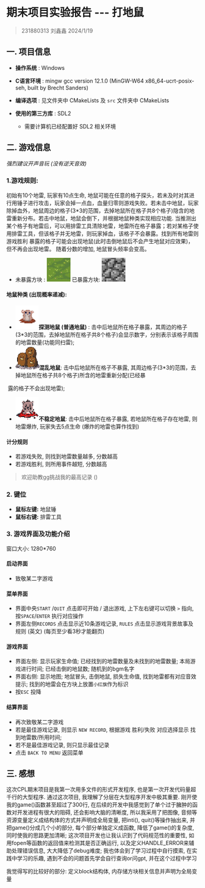 # 期末项目实验报告 --- 打地鼠

> 231880313 刘鑫鑫 2024/1/19

## 一. 项目信息

- **操作系统** : Windows

- **C语言环境** : mingw  gcc version 12.1.0 (MinGW-W64 x86_64-ucrt-posix-seh, built by Brecht Sanders)

- **编译选项** : 见文件夹中 CMakeLists 及 `src` 文件夹中 CMakeLists

- **使用的第三方库** : SDL2
  - 需要计算机已经配置好 SDL2 相关环境

## 二. 游戏信息

*强烈建议开声音玩 (没有逆天音效)*

### 1.**游戏规则:**

初始有10个地雷, 玩家有10点生命, 地鼠可能在任意的格子探头，若未及时对其进行用锤子进行攻击，玩家会掉一点血，血量归零则游戏失败。若未击中地鼠，玩家除掉血外，地鼠周边的格子(3\*3的范围，去掉地鼠所在格子共8个格子)隐含的地雷重新分布。若击中地鼠，地鼠会倒下，并根据地鼠种类实现相应功能. 当推测出某个格子有地雷后，可以用排雷工具清除地雷，地雷所在格子暴露；若对某格子使用排雷工具，但该格子并无地雷，则玩家掉血，该格子不会暴露。找到所有地雷则游戏胜利
暴露的格子可能会出现地鼠(此时击倒地鼠后不会产生地鼠对应效果)，但不再会出现地雷。
随着分数的增加, 地鼠冒头频率会变高。

- 未暴露方块 : ![block](.\bin\res\graph\block.png)                                                        已暴露方块:  ![empty](.\bin\res\graph\empty.jpg)

#### 地鼠种类 (出现概率递减):

- ![shrewNormal](.\bin\res\graph\shrewNormal.png)**探测地鼠 (普通地鼠)** : 击中后地鼠所在格子暴露，其周边的格子(3\*3的范围，去掉地鼠所在格子共8个格子)会显示数字，分别表示该格子周围的地雷数量(功能同扫雷);
- ![shrewMulti](.\bin\res\graph\shrewMulti.png)**混乱地鼠**: 击中后地鼠所在格子不暴露, 其周边格子(3*3的范围，去掉地鼠所在格子共8个格子)所含的地雷重新分配(已经暴

​       露的格子不会出现地雷);

- ![shrewChaos](.\bin\res\graph\shrewChaos.png)**不稳定地鼠**: 击中后地鼠所在格子暴露, 若地鼠所在格子存在地雷, 则地雷爆炸, 玩家失去5点生命 (爆炸的地雷也算作找到)

#### 计分规则

- 若游戏失败, 则找到地雷数量越多, 分数越高
- 若游戏胜利, 则所用事件越短, 分数越高

> 欢迎助教gg挑战我的最高记录 ()

### 2. 键位

- **鼠标左键:** 地鼠锤
- **鼠标右键:** 排雷工具

### 3. 游戏界面及功能介绍

窗口大小: 1280*760

#### 启动界面 

- 致敬某二字游戏

#### 菜单界面

- 界面中央`START` /`QUIT` 点击即可开始 / 退出游戏, 上下左右键可以切换 `>` 指向, 按`SPACE`/`ENTER` 执行对应操作
- 界面左侧`RECORDS` 点击显示近10条游戏记录, `RULES` 点击显示游戏背景故事及规则 (英文) (每页至少看3秒才能翻页)

#### 游戏界面

- 界面左侧: 显示玩家生命值; 已经找到的地雷数量及未找到的地雷数量; 本局游戏进行时间; 已经击倒的地鼠数; 随机到的bgm名字 
- 界面右侧: 显示地图; 地鼠冒头, 击倒地鼠, 损失生命值, 找到地雷都有对应音效提示; 找到的地雷会在方块上放置`小红旗`作为标识
- 按`ESC` 投降

#### 结算界面

- 再次致敬某二字游戏
- 若是最佳游戏记录, 则显示 `NEW RECORD`, 根据游戏 胜利/失败 对应选择显示 找到地雷数/所用时间; 
- 若不是最佳游戏记录, 则只显示最佳记录
- 点击 `BACK TO MENU` 返回菜单

## 三. 感想

这次CPL期末项目是我第一次用多文件的形式开发程序, 也是第一次开发代码量超千行的大型程序. 通过这次项目, 我理解了分层在大型程序开发中极其重要. 刚开使我的game()函数甚至超过了300行, 在后续的开发中我感觉到了单个过于臃肿的函数对开发进程有很大的阻碍, 还会影响大脑的清晰度, 所以我采用了把图像, 音频等资源变量定义成结构体的方式并声明成全局变量, 把inti(), quit()等操作抽出来, 并把game()分成几个小的部分, 每个部分单独定义成函数, 降低了game()的复杂度, 同时使我的思路更加清晰; 这次项目开发也让我认识到了代码规范性的重要性, 如用fopen等函数的返回值来检测其是否正确运行, 以及定义HANDLE_ERROR来辅助处理错误信息, 大大降低了debug难度; 我也体会到了学习过程中自行摸索, 在实践中学习的乐趣, 遇到不会的问题首先学会自行查询or问gpt, 并在这个过程中学习

我觉得写的比较好的部分: 定义block结构体, 内存储方块相关信息并声明为全局变量